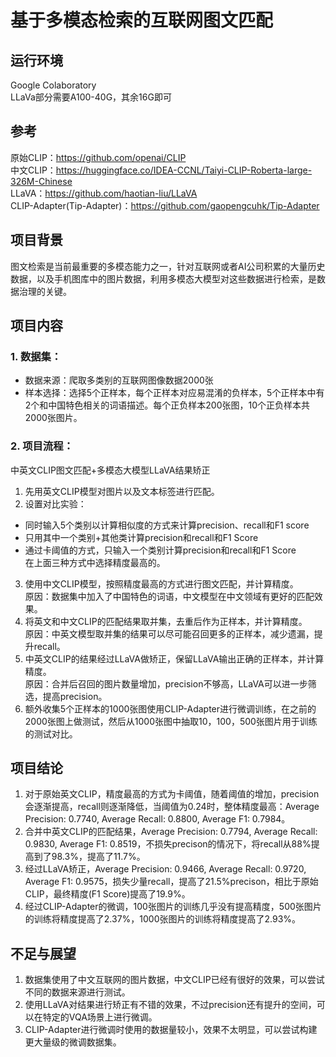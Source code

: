 # 基于多模态检索的互联网图文匹配
## 运行环境
Google Colaboratory  
LLaVa部分需要A100-40G，其余16G即可
## 参考
原始CLIP：https://github.com/openai/CLIP  
中文CLIP：https://huggingface.co/IDEA-CCNL/Taiyi-CLIP-Roberta-large-326M-Chinese  
LLaVA：https://github.com/haotian-liu/LLaVA  
CLIP-Adapter(Tip-Adapter)：https://github.com/gaopengcuhk/Tip-Adapter  
## 项目背景
图文检索是当前最重要的多模态能力之一，针对互联网或者AI公司积累的大量历史数据，以及手机图库中的图片数据，利用多模态大模型对这些数据进行检索，是数据治理的关键。
## 项目内容
### 1. 数据集：
- 数据来源：爬取多类别的互联网图像数据2000张
- 样本选择：选择5个正样本，每个正样本对应易混淆的负样本，5个正样本中有2个和中国特色相关的词语描述。每个正负样本200张图，10个正负样本共2000张图片。
### 2. 项目流程：
中英文CLIP图文匹配+多模态大模型LLaVA结果矫正
1. 先用英文CLIP模型对图片以及文本标签进行匹配。
2. 设置对比实验：
- 同时输入5个类别以计算相似度的方式来计算precision、recall和F1 score
- 只用其中一个类别+其他类计算precision和recall和F1 Score
- 通过卡阈值的方式，只输入一个类别计算precision和recall和F1 Score  
在上面三种方式中选择精度最高的。
3. 使用中文CLIP模型，按照精度最高的方式进行图文匹配，并计算精度。  
原因：数据集中加入了中国特色的词语，中文模型在中文领域有更好的匹配效果。
4. 将英文和中文CLIP的匹配结果取并集，去重后作为正样本，并计算精度。  
原因：中英文模型取并集的结果可以尽可能召回更多的正样本，减少遗漏，提升recall。  
5. 中英文CLIP的结果经过LLaVA做矫正，保留LLaVA输出正确的正样本，并计算精度。  
原因：合并后召回的图片数量增加，precision不够高，LLaVA可以进一步筛选，提高precision。
6. 额外收集5个正样本的1000张图使用CLIP-Adapter进行微调训练，在之前的2000张图上做测试，然后从1000张图中抽取10，100，500张图片用于训练的测试对比。
## 项目结论
1. 对于原始英文CLIP，精度最高的方式为卡阈值，随着阈值的增加，precision会逐渐提高，recall则逐渐降低，当阈值为0.24时，整体精度最高：Average Precision: 0.7740, Average Recall: 0.8800, Average F1: 0.7984。
2. 合并中英文CLIP的匹配结果，Average Precision: 0.7794, Average Recall: 0.9830, Average F1: 0.8519，不损失precison的情况下，将recall从88%提高到了98.3%，提高了11.7%。
3. 经过LLaVA矫正，Average Precision: 0.9466, Average Recall: 0.9720, Average F1: 0.9575，损失少量recall，提高了21.5%precison，相比于原始CLIP，最终精度(F1 Score)提高了19.9%。
4. 经过CLIP-Adapter的微调，100张图片的训练几乎没有提高精度，500张图片的训练将精度提高了2.37%，1000张图片的训练将精度提高了2.93%。
## 不足与展望
1. 数据集使用了中文互联网的图片数据，中文CLIP已经有很好的效果，可以尝试不同的数据来源进行测试。
2. 使用LLaVA对结果进行矫正有不错的效果，不过precision还有提升的空间，可以在特定的VQA场景上进行微调。
3. CLIP-Adapter进行微调时使用的数据量较小，效果不太明显，可以尝试构建更大量级的微调数据集。
